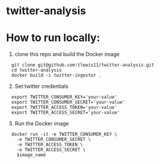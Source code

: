 # twitter-analysis
# How to run locally: 
1. clone this repo and build the Docker image

```
  git clone git@github.com:tlewis11/twitter-analysis.git
  cd twitter-analysis
  docker build -i twitter-ingestor .
```

2. Set twitter credentials
```
  export TWITTER_CONSUMER_KEY='your-value'
  export TWITTER_CONSUMER_SECRET='your-value'
  export TWITTER_ACCESS_TOKEN='your-value'
  export TWITTER_ACCESS_SECRET='your-value'
```

3.  Run the Docker image
```
  docker run -it -e TWITTER_CONSUMER_KEY \
    -e TWITTER_CONSUMER_SECRET \
    -e TWITTER_ACCESS_TOKEN \
    -e TWITTER_ACCESS_SECRET \
    $image_name
```
